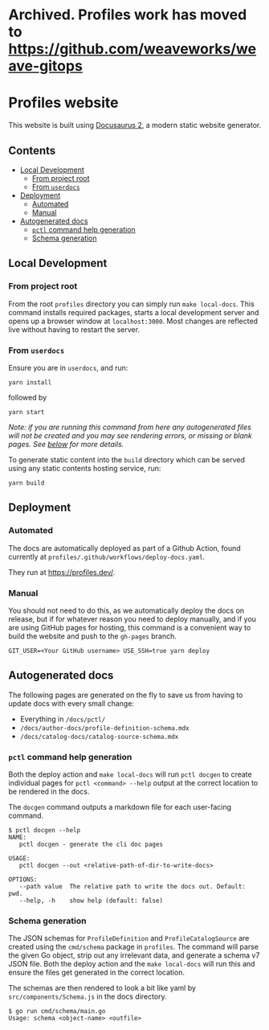 # Archived. Profiles work has moved to https://github.com/weaveworks/weave-gitops

# Profiles website

This website is built using [Docusaurus 2](https://docusaurus.io/), a modern static website generator.

## Contents

<!--
To update the TOC, install https://github.com/kubernetes-sigs/mdtoc
and run: mdtoc -inplace README.md
-->

<!-- toc -->
- [Local Development](#local-development)
  - [From project root](#from-project-root)
  - [From <code>userdocs</code>](#from-)
- [Deployment](#deployment)
  - [Automated](#automated)
  - [Manual](#manual)
- [Autogenerated docs](#autogenerated-docs)
  - [<code>pctl</code> command help generation](#-command-help-generation)
  - [Schema generation](#schema-generation)
<!-- /toc -->


## Local Development

### From project root

From the root `profiles` directory you can simply run `make local-docs`.
This command installs required packages, starts a local development server and opens up a browser window
at `localhost:3000`.
Most changes are reflected live without having to restart the server.

### From `userdocs`

Ensure you are in `userdocs`, and run:

```console
yarn install
```

followed by

```console
yarn start
```

_Note: if you are running this command from here any autogenerated files will not
be created and you may see rendering errors, or missing or blank pages. See [below](#autogenerated-docs)
for more details._

To generate static content into the `build` directory which can be served using
any static contents hosting service, run:

```console
yarn build
```

## Deployment

### Automated

The docs are automatically deployed as part of a Github Action, found currently at
`profiles/.github/workflows/deploy-docs.yaml`.

They run at https://profiles.dev/.

### Manual

You should not need to do this, as we automatically deploy the docs on release, but if for whatever
reason you need to deploy manually, and if you are using GitHub pages for hosting,
this command is a convenient way to build the website and push to the `gh-pages` branch.

```console
GIT_USER=<Your GitHub username> USE_SSH=true yarn deploy
```

## Autogenerated docs

The following pages are generated on the fly to save us from having to update docs with
every small change:

- Everything in `/docs/pctl/`
- `/docs/author-docs/profile-definition-schema.mdx`
- `/docs/catalog-docs/catalog-source-schema.mdx`

### `pctl` command help generation

Both the deploy action and `make local-docs` will run `pctl docgen` to create individual pages
for `pctl <command> --help` output at the correct location to be rendered in the docs.

The `docgen` command outputs a markdown file for each user-facing command.

```
$ pctl docgen --help
NAME:
   pctl docgen - generate the cli doc pages

USAGE:
   pctl docgen --out <relative-path-of-dir-to-write-docs>

OPTIONS:
   --path value  The relative path to write the docs out. Default: pwd.
   --help, -h    show help (default: false)
```

### Schema generation

The JSON schemas for `ProfileDefinition` and `ProfileCatalogSource` are created using
the `cmd/schema` package in `profiles`. The command will parse the given Go object, strip
out any irrelevant data, and generate a schema v7 JSON file. Both the deploy action and
the `make local-docs` will run this and ensure the files get generated in the correct location.

The schemas are then rendered to look a bit like yaml by `src/components/Schema.js` in the docs
directory.

```
$ go run cmd/schema/main.go
Usage: schema <object-name> <outfile>
```
